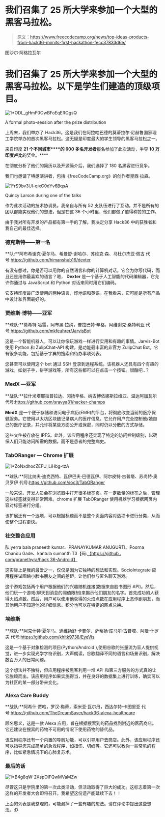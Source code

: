 # 我们召集了 25 所大学来参加一个大型的黑客马拉松。

> 原文：<https://www.freecodecamp.org/news/top-ideas-products-from-hack36-mnnits-first-hackathon-fecc37833d6e/>

图沙尔·阿格拉瓦尔

# 我们召集了 25 所大学来参加一个大型的黑客马拉松。以下是学生们建造的顶级项目。

![1*ODL_gHmF0OwBFoEqEROgsQ](img/2f399dcdeb1cec07ed3e753e97f375dc.png)

A formal photo-session after the prize distribution

上周末，我们举办了 Hack36，这是我们在阿拉哈巴德的莫蒂拉尔·尼赫鲁国家理工学院举办的首次黑客马拉松。这无疑是印度最大的学生领导的黑客马拉松之一。

来自印度 **21 个不同城市****的 600 多名开发者**报名参加了此次活动，争夺 **10 万印度卢比**的奖金。****

在彻底分析了他们的简历以及开源简介后，我们选择了 180 名黑客进行竞争。

我们也邀请了特邀演讲者，包括《freeCodeCamp.org》的创作者昆西·拉森。

![1*rS9bv3UI-qixC0dYv6BqsA](img/0fd19138489e2fa7e2b3d4784661cd5d.png)

Quincy Larson during one of the talks

作为此次活动的技术协调员，我亲自与所有 52 支队伍进行了互动。并不是所有的团队都能实现他们的想法，但是在这 36 个小时里，他们都做了值得称赞的工作。

由于我对所有开发的产品都有第一手的了解，我决定分享 Hack36 中的获胜者和我自己的最佳选择。

### 德克斯特——第一名

**队:**阿布希谢克·夏尔马、希曼舒·谢哈尔、苏维克·森、马杜尔杰亚·佩古
代号:https://github.com/himanshub16/dexter

有没有想过，你是否可以用你的自然语言和你的计算机对话，它会为你写代码，而且还是用你最喜欢的语言？嗯， **Dexter** 是一个基于人工智能的代码编辑器，它允许你通过与 JavaScript 和 Python 对话来同时用它们编码。

它支持印度最广泛使用的两种语言，印地语和英语。在我看来，它可能是所有产品中设计和界面最好的。

### 贾维斯·博特——亚军

**球队:**莫希特·哈雷，阿布黑·拉纳，普拉巴特·辛格，阿维谢克·桑特利亚
代号:https://github.com/mkfeuhrer/JarvisBot

这是一个智能机器人，可以让你像玩游戏一样进行实用和有趣的事情。Jarvis-Bot 使用 Python 和 ZulipChat-API 构建，是功能最丰富的非官方 ZulipChat Bot。它有很多功能，包括基于字典的搜索和待办事项列表。

您甚至可以使用这个 bot 通过 SSH 登录到远程系统。该机器人还具有四个有趣的游戏，如刽子手，拼字游戏等，所有这些都可以在点击一个按钮。很酷吧..？

### MedX —亚军

**战队:**拉什米塔耶拉普拉达、冈扬辛格、纳古博依娜斯拉维亚、温达阿加瓦尔
代号:https://github.com/sravya31/hacker-champs

**MedX** 是一个便于存储和访问电子病历(EMR)的平台，将彻底改变当前的医疗保健服务。它使用以太坊区块链记录病人的医疗信息。它允许用户完全控制他/她自己的医疗记录，并允许将某些方面公开或保密，同时仍以分散的方式存储。

这些文件被存放在 IPFS。此外，该应用程序还实现了特定的访问控制级别，以确保人们只能访问所需的数据，而不是患者的完整病史。

### TabORanger — Chrome 扩展

![1*ZoNxdhocZEFU_LiHbg-tzA](img/ba366b353f1c082d2b5e470d9f8fb4a2.png)

**球队:**阿比纳夫·迪克西特、瓦伊巴夫·巴德瓦伊、阿尔皮特·古普塔、苏尚特·奥贝罗伊
代号:https://github.com/soc3/TabORanger

一般来说，开发人员会在浏览器中打开很多标签页。在一定数量的标签之后，管理这些标签就变得非常困难。chrome 扩展 TabORanger 使用机器学习根据网页内容对标签进行分组。

该扩展还有一个选项，可以根据标题而不是整个页面内容对选项卡进行分类，从而使整个过程更快。

### 社交整合应用

队:yerra bala praneeth kumar、PRANAYKUMAR ANUGURTI、Poorna Chandu Gade、kantula sumanth
T3【码:[【https://github . com/pranethyra/hack 36-Android】](https://github.com/PraneethYerra/hack36-android)

这实际上是我的最爱之一，仅仅是因为它独特的想法和实现。SocioIntegrate 应用程序试图缩小脸书朋友之间的差距，让他们参与匿名聊天游戏。

这个游戏包括两个用户根据他们的兴趣随机连接(数据来自脸书图形 API)。然后，他们玩一个游戏(聊天到消息的阈值限制)来揭示他们朋友的名字。首先成功的人获得火焰点数。然后，用户可以使用他获得的火焰点数在应用程序上恶作剧朋友，而其他用户不知道他的详细信息。积分也可以在特定的网点兑换。

### 埃维斯

**球队:**阿克什特·夏尔马、迪维扬舒·卡普尔、萨蒂扬·库马尔·古普塔、阿曼·什罗夫
代号:https://github.com/khitk9738/EyeVis

这是一个基于对象检测的项目(Python/Android ),使用谷歌的张量流为盲人提供视觉，进一步实现光学字符识别，大声朗读，谷歌翻译不同的语言和场景识别，解决数百万人的日常问题。

这个想法并不独特，但应用程序被黑客利用一堆 API 和第三方服务的方式真的让它脱颖而出。该应用程序如果实施得当，并在良好的数据集上进行训练，确实可以为社区的某一部分带来变化。

### **Alexa Care Buddy**

**战队:**阿希什·贾哈，罗汉·梅蒂，索米亚·瓦尔丹，西达尔特·卡图里亚
代号:https://github.com/TheDreamSaver/hack36-alexa-healthcare

顾名思义，这是一款 Alexa 应用，旨在根据搜索到的药品找到附近的医药商店。它还建议在搜索的药物不可用的情况下使用药物的替代品。

该应用程序还有一个内置的导航功能，可以引导用户去商店。此外，该应用程序还可以指导您完成简单的急救程序，如扭伤、切纸等。它还可以教你一些常见的程序，比如紧急情况下的心肺复苏术。

### 最后的话

![1*B4g8qW-2XspOlFQwMVaMZw](img/31c319f2937bb93d0196958b438552f3.png)

尽管这只是学院里的第一次此类活动，但活动取得了巨大的成功。这标志着第一次这样的开发者大会即将召开。我希望这份遗产能延续下去！！

上面的列表是我整理的，可能漏掉了一些有趣的想法。请在评论中提出这些想法。:D